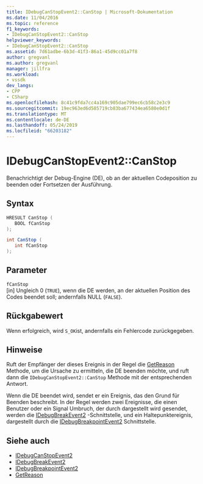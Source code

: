 ```yaml
---
title: IDebugCanStopEvent2::CanStop | Microsoft-Dokumentation
ms.date: 11/04/2016
ms.topic: reference
f1_keywords:
- IDebugCanStopEvent2::CanStop
helpviewer_keywords:
- IDebugCanStopEvent2::CanStop
ms.assetid: 7d61adbe-6b3d-41f3-86a1-45d9cc01a7f8
author: gregvanl
ms.author: gregvanl
manager: jillfra
ms.workload:
- vssdk
dev_langs:
- CPP
- CSharp
ms.openlocfilehash: 8c41c9fda7cc4a169c905dae799ec6cb58c2e3c9
ms.sourcegitcommit: 19ec963ed6d585719cb83ba677434ea6580e0d1f
ms.translationtype: MT
ms.contentlocale: de-DE
ms.lasthandoff: 05/24/2019
ms.locfileid: "66203182"
---
```

# <a name="idebugcanstopevent2canstop"></a>IDebugCanStopEvent2::CanStop
Benachrichtigt der Debug-Engine (DE), ob an der aktuellen Codeposition zu beenden oder Fortsetzen der Ausführung.

## <a name="syntax"></a>Syntax

```cpp
HRESULT CanStop ( 
   BOOL fCanStop
);
```

```csharp
int CanStop ( 
   int fCanStop
);
```

## <a name="parameters"></a>Parameter
`fCanStop`\
[in] Ungleich 0 (`TRUE`), wenn die DE werden, an der aktuellen Position des Codes beendet soll; andernfalls NULL (`FALSE`).

## <a name="return-value"></a>Rückgabewert
 Wenn erfolgreich, wird `S_OK`ist, andernfalls ein Fehlercode zurückgegeben.

## <a name="remarks"></a>Hinweise
 Ruft der Empfänger der dieses Ereignis in der Regel die [GetReason](../../../extensibility/debugger/reference/idebugcanstopevent2-getreason.md) Methode, um die Ursache zu ermitteln, die DE beenden möchte, und ruft dann die `IDebugCanStopEvent2::CanStop` Methode mit der entsprechenden Antwort.

 Wenn die DE beendet wird, sendet er ein Ereignis, das den Grund für Beenden beschreibt. In der Regel werden zwei Ereignisse, die einen Benutzer oder ein Signal Umbruch, der durch dargestellt wird gesendet, werden die [IDebugBreakEvent2](../../../extensibility/debugger/reference/idebugbreakevent2.md) -Schnittstelle, und ein Haltepunktereignis, dargestellt durch die [IDebugBreakpointEvent2](../../../extensibility/debugger/reference/idebugbreakpointevent2.md) Schnittstelle.

## <a name="see-also"></a>Siehe auch
- [IDebugCanStopEvent2](../../../extensibility/debugger/reference/idebugcanstopevent2.md)
- [IDebugBreakEvent2](../../../extensibility/debugger/reference/idebugbreakevent2.md)
- [IDebugBreakpointEvent2](../../../extensibility/debugger/reference/idebugbreakpointevent2.md)
- [GetReason](../../../extensibility/debugger/reference/idebugcanstopevent2-getreason.md)